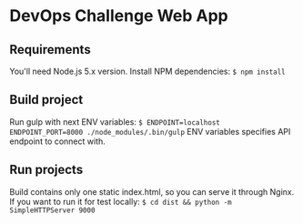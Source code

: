 # DevOps Challenge Web App

## Requirements

You'll need Node.js 5.x version.
Install NPM dependencies: `$ npm install`

## Build project

Run gulp with next ENV variables: `$ ENDPOINT=localhost ENDPOINT_PORT=8000 ./node_modules/.bin/gulp`
ENV variables specifies API endpoint to connect with.

## Run projects

Build contains only one static index.html, so you can serve it through Nginx.
If you want to run it for test locally: `$ cd dist && python -m SimpleHTTPServer 9000`
